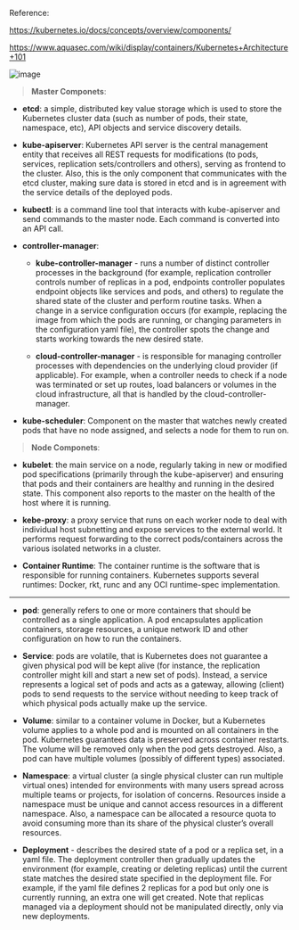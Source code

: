 Reference: 

https://kubernetes.io/docs/concepts/overview/components/

https://www.aquasec.com/wiki/display/containers/Kubernetes+Architecture+101


![image](https://user-images.githubusercontent.com/24622526/48311050-48575f80-e5bf-11e8-85db-0bab51f91c9e.png)


> **Master Componets**:

* **etcd**: a simple, distributed key value storage which is used to store the Kubernetes cluster data (such as number of pods, their state, namespace, etc), API objects and service discovery details.

* **kube-apiserver**: Kubernetes API server is the central management entity that receives all REST requests for modifications (to pods, services, replication sets/controllers and others), serving as frontend to the cluster. Also, this is the only component that communicates with the etcd cluster, making sure data is stored in etcd and is in agreement with the service details of the deployed pods.

* **kubectl**: is a command line tool that interacts with kube-apiserver and send commands to the master node. Each command is converted into an API call.

* **controller-manager**: 

   * **kube-controller-manager** - runs a number of distinct controller processes in the background (for example, replication controller controls number of replicas in a pod, endpoints controller populates endpoint objects like services and pods, and others) to regulate the shared state of the cluster and perform routine tasks. When a change in a service configuration occurs (for example, replacing the image from which the pods are running, or changing parameters in the configuration yaml file), the controller spots the change and starts working towards the new desired state.
      
   * **cloud-controller-manager** - is responsible for managing controller processes with dependencies on the underlying cloud provider (if applicable). For example, when a controller needs to check if a node was terminated or set up routes, load balancers or volumes in the cloud infrastructure, all that is handled by the cloud-controller-manager.


* **kube-scheduler**: Component on the master that watches newly created pods that have no node assigned, and selects a node for them to run on.


> **Node Componets**:

* **kubelet**: the main service on a node, regularly taking in new or modified pod specifications (primarily through the kube-apiserver) and ensuring that pods and their containers are healthy and running in the desired state. This component also reports to the master on the health of the host where it is running.

* **kebe-proxy**: a proxy service that runs on each worker node to deal with individual host subnetting and expose services to the external world. It performs request forwarding to the correct pods/containers across the various isolated networks in a cluster.

* **Container Runtime**: The container runtime is the software that is responsible for running containers. Kubernetes supports several runtimes: Docker, rkt, runc and any OCI runtime-spec implementation.


-----

* **pod**:
generally refers to one or more containers that should be controlled as a single application. A pod encapsulates application containers, storage resources, a unique network ID and other configuration on how to run the containers.

* **Service**: pods are volatile, that is Kubernetes does not guarantee a given physical pod will be kept alive (for instance, the replication controller might kill and start a new set of pods). Instead, a service represents a logical set of pods and acts as a gateway, allowing (client) pods to send requests to the service without needing to keep track of which physical pods actually make up the service.

* **Volume**: similar to a container volume in Docker, but a Kubernetes volume applies to a whole pod and is mounted on all containers in the pod. Kubernetes guarantees data is preserved across container restarts. The volume will be removed only when the pod gets destroyed. Also, a pod can have multiple volumes (possibly of different types) associated.

* **Namespace**: a virtual cluster (a single physical cluster can run multiple virtual ones) intended for environments with many users spread across multiple teams or projects, for isolation of concerns. Resources inside a namespace must be unique and cannot access resources in a different namespace. Also, a namespace can be allocated a resource quota to avoid consuming more than its share of the physical cluster’s overall resources.

* **Deployment** - describes the desired state of a pod or a replica set, in a yaml file. The deployment controller then gradually updates the environment (for example, creating or deleting replicas) until the current state matches the desired state specified in the deployment file. For example, if the yaml file defines 2 replicas for a pod but only one is currently running, an extra one will get created. Note that replicas managed via a deployment should not be manipulated directly, only via new deployments.


